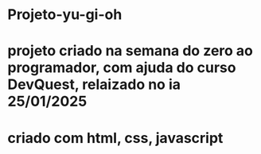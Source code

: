 # Projeto-yu-gi-oh

# projeto criado na semana do zero ao programador, com ajuda do curso DevQuest, relaizado no ia 25/01/2025

# criado com html, css, javascript

